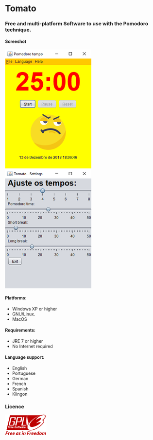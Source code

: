 # Tomato

### Free and multi-platform Software to use with the Pomodoro technique.

#### Screeshot
![Tomato main](projetc_tomato1.png)
![Tomato settings](projetc_tomato2.png)

#### Platforms:
- Windows XP or higher
- GNU/Linux.
- MacOS
#### Requirements:
- JRE 7 or higher
- No Internet required

#### Language support:
- English
- Portuguese
- German
- French
- Spanish
- Klingon
### Licence
![GPLv3](gplv3-with-text-136x68.png) 

